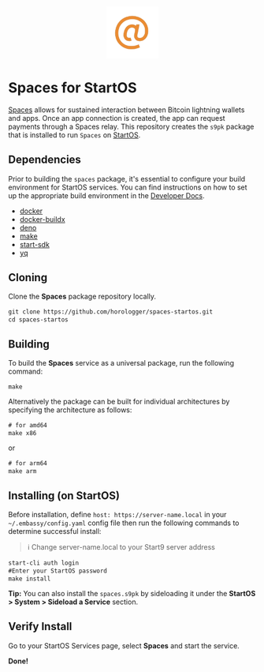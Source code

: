 <p align="center">
  <img src="spaces-logo.png" alt="Project Logo" width="21%">
</p>

# Spaces for StartOS

[Spaces](https://nwc.dev/) allows for sustained interaction between Bitcoin lightning wallets and apps. Once an app connection is created, the app can request payments through a Spaces relay. This repository creates the `s9pk` package that is installed to run `Spaces` on [StartOS](https://github.com/Start9Labs/start-os/).

## Dependencies

Prior to building the `spaces` package, it's essential to configure your build environment for StartOS services. You can find instructions on how to set up the appropriate build environment in the [Developer Docs](https://docs.start9.com/latest/developer-docs/packaging).

- [docker](https://docs.docker.com/get-docker)
- [docker-buildx](https://docs.docker.com/buildx/working-with-buildx/)
- [deno](https://deno.land/)
- [make](https://www.gnu.org/software/make/)
- [start-sdk](https://github.com/Start9Labs/start-os/tree/sdk/core)
- [yq](https://mikefarah.gitbook.io/yq)

## Cloning

Clone the **Spaces** package repository locally.

```
git clone https://github.com/horologger/spaces-startos.git
cd spaces-startos
```

## Building

To build the **Spaces** service as a universal package, run the following command:

```
make
```

Alternatively the package can be built for individual architectures by specifying the architecture as follows:

```
# for amd64
make x86
```
or
```
# for arm64
make arm
```

## Installing (on StartOS)

Before installation, define `host: https://server-name.local` in your `~/.embassy/config.yaml` config file then run the following commands to determine successful install:

> :information_source: Change server-name.local to your Start9 server address

```
start-cli auth login
#Enter your StartOS password
make install
```

**Tip:** You can also install the `spaces.s9pk` by sideloading it under the **StartOS > System > Sideload a Service** section.

## Verify Install

Go to your StartOS Services page, select **Spaces** and start the service.

**Done!**
